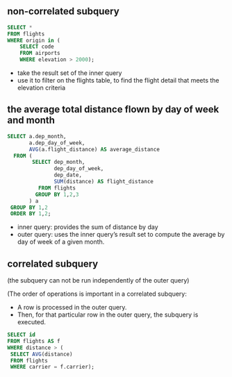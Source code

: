 ## non-correlated subquery

```sql
SELECT * 
FROM flights 
WHERE origin in (
    SELECT code 
    FROM airports 
    WHERE elevation > 2000);
```
* take the result set of the inner query
* use it to filter on the flights table, to find the flight detail that meets the elevation criteria


## the average total distance flown by day of week and month
```sql
SELECT a.dep_month,
       a.dep_day_of_week,
       AVG(a.flight_distance) AS average_distance 
  FROM (
        SELECT dep_month,
               dep_day_of_week,
               dep_date,
               SUM(distance) AS flight_distance
          FROM flights
         GROUP BY 1,2,3
       ) a
 GROUP BY 1,2
 ORDER BY 1,2;
 ```
* inner query: provides the sum of distance by day
* outer query: uses the inner query’s result set to compute the average by day of week of a given month.


## correlated subquery
(the subquery can not be run independently of the outer query)


(The order of operations is important in a correlated subquery:
* A row is processed in the outer query.
* Then, for that particular row in the outer query, the subquery is executed.
```sql 
SELECT id
FROM flights AS f
WHERE distance > (
 SELECT AVG(distance)
 FROM flights
 WHERE carrier = f.carrier);
``` 
